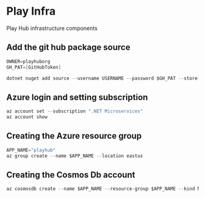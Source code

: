 # Play Infra
Play Hub infrastructure components

## Add the git hub package source
```s
OWNER=playhuborg
GH_PAT=[GitHubToken]

dotnet nuget add source --username USERNAME --password $GH_PAT --store-password-in-clear-text --name github "https://nuget.pkg.github.com/$OWNER/index.json"
```

## Azure login and setting subscription
```s
az account set --subscription ".NET Microservices"
az account show
```

## Creating the Azure resource group
```s
APP_NAME="playhub"
az group create --name $APP_NAME --location eastus
```

## Creating the Cosmos Db account
```s
az cosmosdb create --name $APP_NAME --resource-group $APP_NAME --kind MongoDB --enable-free-tier
```
